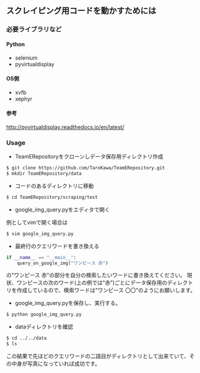 ## スクレイピング用コードを動かすためには

### 必要ライブラリなど
#### Python
* selenium
* pyvirtualdisplay

#### OS側
* xvfb
* xephyr

#### 参考
http://pyvirtualdisplay.readthedocs.io/en/latest/

### Usage
* TeamERepositoryをクローンしデータ保存用ディレクトリ作成

```bash
$ git clone https://github.com/TaroKawa/TeamERepository.git
$ mkdir TeamERepository/data
```

* コードのあるディレクトリに移動

```bash
$ cd TeamERepository/scraping/test
```

* google_img_query.pyをエディタで開く

例としてvimで開く場合は

```bash
$ vim google_img_query.py
```

* 最終行のクエリワードを書き換える

```Python
if __name__ == "__main__":
    query_on_google_img("ワンピース 赤")
```

の"ワンピース 赤"の部分を自分の検索したいワードに書き換えてください。
現状、ワンピースの次のワード(上の例では"赤")ごとにデータ保存用のディレクトリを作成しているので、検索ワードは"ワンピース 〇〇"のようにお願いします。

* google_img_query.pyを保存し、実行する。

```bash
$ python google_img_query.py
```

* dataディレクトリを確認

```bash
$ cd ../../data
$ ls
```

この結果で先ほどのクエリワードの二語目がディレクトリとして出来ていて、その中身が写真になっていれば成功です。
